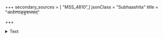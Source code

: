 +++
secondary_sources = [ "MSS_4810",]
jsonClass = "Subhaashita"
title = "आधोरणाङ्कुशभयात्"

+++

<details><summary>Text</summary>

आधोरणाङ्कुशभयात् करिकुम्भयुग्मं जातं पयोधरयुगं हृदयेऽङ्गनानाम्।  
तत्रापि वल्लभनखक्षतभेदभिन्नं नैवान्यथा भवति यल्लिखितं विधात्रा॥
</details>

